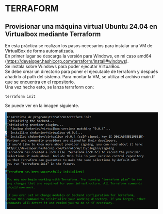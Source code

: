 # TERRAFORM
## Provisionar una máquina virtual Ubuntu 24.04 en Virtualbox mediante Terraform
En esta práctica se realizan los pasos necesarios para instalar una VM de VirtualBox de forma automatizada. \
En primer lugar se descarga la versión para Windows, en mi caso amd64 (https://developer.hashicorp.com/terraform/install#windows). \
Se instala sobre Windows para poder ejecutar VirtualBox. \
Se debe crear un directorio para poner el ejecutable de terraform y después añadirlo al path del sistema.
Para montar la VM, se utiliza el archivo main.tf que se encuentra en el repositorio. \
Una vez hecho esto, se lanza terraform con:
```
terraform init
```
Se puede ver en la imagen siguiente.

![inicio_terraform](https://github.com/PPS11148274/terraform/blob/main/asset/inicio_terraform.png)

